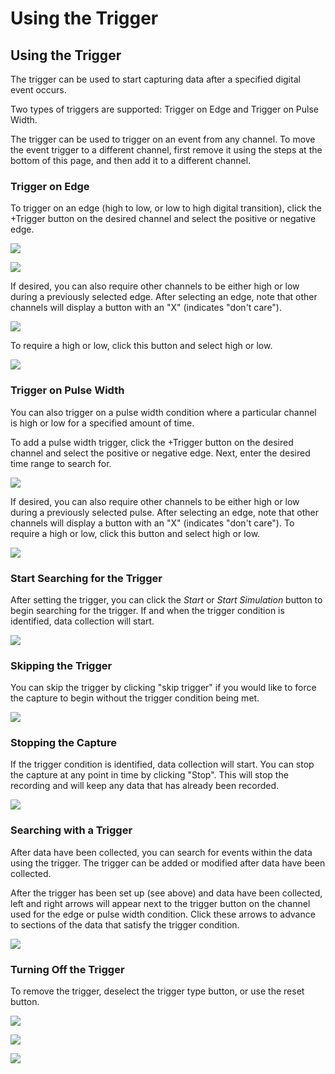 # Using the Trigger

## **Using the Trigger**

The trigger can be used to start capturing data after a specified digital event occurs.

Two types of triggers are supported: Trigger on Edge and Trigger on Pulse Width.

The trigger can be used to trigger on an event from any channel. To move the event trigger to a different channel, first remove it using the steps at the bottom of this page, and then add it to a different channel.

### **Trigger on Edge**

To trigger on an edge \(high to low, or low to high digital transition\), click the +Trigger button on the desired channel and select the positive or negative edge.

![](https://trello-attachments.s3.amazonaws.com/57215c94100b0aa15070d6f0/202x168/811c495d226f7527f9f41cbc896f66a1/trigger_select.png)

![](https://trello-attachments.s3.amazonaws.com/57215c94100b0aa15070d6f0/346x135/c064b003ab6793aa7d480938900a43d4/Trigger_-_set_edge.png)

If desired, you can also require other channels to be either high or low during a previously selected edge. After selecting an edge, note that other channels will display a button with an "X" \(indicates "don't care"\).

![](https://trello-attachments.s3.amazonaws.com/57215c94100b0aa15070d6f0/196x43/cddeffe2624f84114cf1ea30136dae71/trigger_dont_care.png)

To require a high or low, click this button and select high or low.

![](https://trello-attachments.s3.amazonaws.com/57215c94100b0aa15070d6f0/345x107/01f2e900d077cc35b94471b3978b487d/trigger_set_state.png)

### **Trigger on Pulse Width**

You can also trigger on a pulse width condition where a particular channel is high or low for a specified amount of time.

To add a pulse width trigger, click the +Trigger button on the desired channel and select the positive or negative edge. Next, enter the desired time range to search for.

![](https://trello-attachments.s3.amazonaws.com/57215c94100b0aa15070d6f0/350x135/f4a00deb2a8d2e729776d912f735b361/trigger_set_pulse_width.png)

If desired, you can also require other channels to be either high or low during a previously selected pulse. After selecting an edge, note that other channels will display a button with an "X" \(indicates "don't care"\). To require a high or low, click this button and select high or low.

![](https://trello-attachments.s3.amazonaws.com/57215c94100b0aa15070d6f0/352x151/429e3cc41471631419ddd1cf5ad1c63b/trigger_set_state_with_pulse.png)

### **Start Searching for the Trigger**

After setting the trigger, you can click the _Start_ or _Start Simulation_ button to begin searching for the trigger. If and when the trigger condition is identified, data collection will start.

![](https://trello-attachments.s3.amazonaws.com/57215c94100b0aa15070d6f0/188x47/a00144b490ff4cfc96cf7e509fdbdd28/click_start.png)

### **Skipping the Trigger**

You can skip the trigger by clicking "skip trigger" if you would like to force the capture to begin without the trigger condition being met.

![](https://trello-attachments.s3.amazonaws.com/55f0ad9685db3c82f0f3aeba/57215c94100b0aa15070d6f0/bac0916a2dcee09536fdfcbef7359b95/skip-trig.png)

### **Stopping the Capture**

If the trigger condition is identified, data collection will start. You can stop the capture at any point in time by clicking "Stop". This will stop the recording and will keep any data that has already been recorded. 

![](https://trello-attachments.s3.amazonaws.com/55f0ad9685db3c82f0f3aeba/57215c94100b0aa15070d6f0/10ee05126a3158cbc43b8457209c1e20/stop-trig.png)

### **Searching with a Trigger**

After data have been collected, you can search for events within the data using the trigger. The trigger can be added or modified after data have been collected.

After the trigger has been set up \(see above\) and data have been collected, left and right arrows will appear next to the trigger button on the channel used for the edge or pulse width condition. Click these arrows to advance to sections of the data that satisfy the trigger condition.

![](https://trello-attachments.s3.amazonaws.com/57215c94100b0aa15070d6f0/354x135/523fa3ff66c28d7ebf20b02b18ad2556/trigger_next_previous.png)

### **Turning Off the Trigger**

To remove the trigger, deselect the trigger type button, or use the reset button.

![](https://trello-attachments.s3.amazonaws.com/57215c94100b0aa15070d6f0/331x110/8234172c9e0192507f89f16f43fae468/turn_off_trigger_2.png)

![](https://trello-attachments.s3.amazonaws.com/57215c94100b0aa15070d6f0/339x112/9e7f28000eb27399d83d5f642d8b5655/turn_off_the_trigger_3.png)

![](https://trello-attachments.s3.amazonaws.com/57215c94100b0aa15070d6f0/349x105/8e07b475fd65cc48bce6b96a224770c9/trigger_reset_button.PNG)

